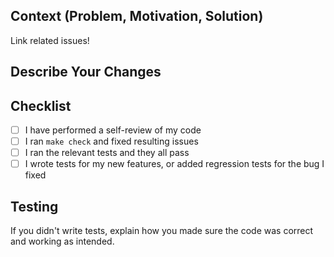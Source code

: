 ## Context (Problem, Motivation, Solution)

Link related issues!

## Describe Your Changes

## Checklist

- [ ] I have performed a self-review of my code
- [ ] I ran `make check` and fixed resulting issues
- [ ] I ran the relevant tests and they all pass
- [ ] I wrote tests for my new features, or added regression tests for the bug I fixed

## Testing

If you didn't write tests, explain how you made sure the code was correct and working as intended.